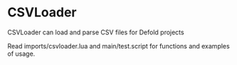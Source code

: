 # CSVLoader

CSVLoader can load and parse CSV files for Defold projects

Read imports/csvloader.lua and main/test.script for functions and examples of usage.
